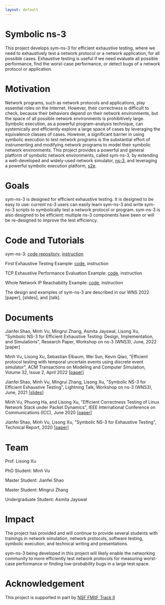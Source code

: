 ```yaml
---
layout: default
---
```


# Symbolic ns-3

This project develops sym-ns-3 for efficient exhaustive testing, where we need to exhaustively test a network protocol or a network application, for all possible cases. Exhaustive testing is useful if we need evaluate all possible performance, find the worst-case performance, or detect bugs of a network protocol or application.


# Motivation

Network programs, such as network protocols and applications, play essential roles on the Internet. However, their correctness is difficult to check, because their behaviors depend on their network environments, but the space of all possible network environments is prohibitively large. Symbolic execution, as a powerful program-analysis technique, can systemically and efficiently explore a large space of cases by leveraging the equivalence classes of cases. However, a significant barrier in using symbolic execution to test network programs is the substantial effort of instrumenting and modifying network programs to model their symbolic network environments. This project provides a powerful and general platform of symbolic network environments, called sym-ns-3, by extending a well-developed and widely-used network simulator, [ns-3](https://www.nsnam.org/), and leveraging a powerful symbolic execution platform, [s2e](https://github.com/S2E/s2e). 


# Goals

sym-ns-3 is designed for efficient exhaustive testing. It is designed to be easy to use: current ns-3 users can easily learn sym-ns-3 and write sym-ns-3 scripts to symbolically test a network protocol or program. sym-ns-3 is also designed to be efficient: multiple ns-3 components have been or will be re-designed to improve the test efficiency.


# Code and Tutorials

sym-ns-3: [code repository](https://github.com/JeffShao96/Symbolic-NS3), [instruction](https://github.com/JeffShao96/Symbolic-NS3/blob/master/README.md)

First Exhaustive Testing Example: [code](https://github.com/JeffShao96/Symbolic-NS3/blob/master/ns-3-dev/scratch/symDemo.cc), instruction

TCP Exhaustive Performance  Evaluation Example: [code](https://github.com/JeffShao96/Symbolic-NS3/blob/master/ns-3-dev/scratch/tcp-demo.cc), instruction

Whole Network IP Reachability  Example: [code](https://github.com/JeffShao96/Symbolic-NS3/blob/master/ns-3-dev/scratch/reachabilitySymEx.cc), instruction

The design and examples of sym-ns-3 are described in our WNS 2022 [paper],  [slides], and [talk]. 

# Documents

Jianfei Shao, Minh Vu, Mingrui Zhang, Asmita Jayswal, Lisong Xu, "Symbolic NS-3 for Efficient Exhaustive Testing: Design, Implementation, and Simulations", Research Paper, Workshop on ns-3 (WNS3), June, 2022 [paper]

Minh Vu, Lisong Xu, Sebastian Elbaum, Wei Sun, Kevin Qiao, "Efficient protocol testing with temporal uncertain events using discrete event simulator", ACM Transactions on Modeling and Computer Simulation, Volume 32, Issue 2, April 2022  [[paper](https://doi.org/10.1145/3490028)]

Jianfei Shao, Minh Vu, Mingrui Zhang, Lisong Xu, "Symbolic NS-3 for Efficient Exhaustive Testing", Lightning Talk, Workshop on ns-3 (WNS3), June, 2021 [[slides](document/Sym_NS_3_Slides_2021.pdf)]

Minh Vu, Phuong Ha, and Lisong Xu, "Efficient Correctness Testing of Linux Network Stack under Packet Dynamics", IEEE International Conference on Communications (ICC), June 2020 [[paper](https://ieeexplore.ieee.org/abstract/document/9149060)]

Jianfei Shao, Minh Vu, Lisong Xu, "Symbolic NS-3 for Exhaustive Testing", Technical Report, 2020 [[paper](document/Sym_NS_3_V1.pdf)]

# Team

Prof. Lisong Xu

PhD Student: Minh Vu

Master Student: Jianfei Shao

Master Student: Mingrui Zhang

Undergraduate Student: Asmita Jayswal


# Impact

The project has provided and will continue  to provide several students with trainings in network simulation, network protocols, software testing, symbolic execution, and technical writing and presentations. 

sym-ns-3 being developed in this project will likely enable the networking community to more efficiently test network protocols for measuring worst-case performance or finding low-probability bugs in a large test space. 

# Acknowledgement

This project is supported in part by [NSF FMitF Track II](https://www.nsf.gov/awardsearch/showAward?AWD_ID=1918204&HistoricalAwards=false)
